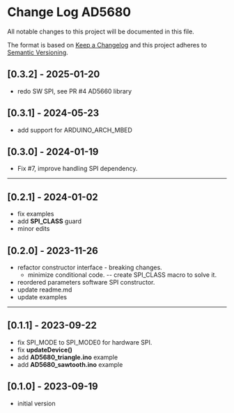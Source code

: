 # Change Log AD5680

All notable changes to this project will be documented in this file.

The format is based on [Keep a Changelog](http://keepachangelog.com/)
and this project adheres to [Semantic Versioning](http://semver.org/).


## [0.3.2] - 2025-01-20
- redo SW SPI, see PR #4 AD5660 library


## [0.3.1] - 2024-05-23
- add support for ARDUINO_ARCH_MBED

## [0.3.0] - 2024-01-19
- Fix #7, improve handling SPI dependency.

----

## [0.2.1] - 2024-01-02
- fix examples
- add __SPI_CLASS__ guard
- minor edits

## [0.2.0] - 2023-11-26
- refactor constructor interface - breaking changes.
  - minimize conditional code. -- create SPI_CLASS macro to solve it.
- reordered parameters software SPI constructor.
- update readme.md
- update examples

----

## [0.1.1] - 2023-09-22
- fix SPI_MODE to SPI_MODE0 for hardware SPI.
- fix **updateDevice()**
- add **AD5680_triangle.ino** example
- add **AD5680_sawtooth.ino** example


## [0.1.0] - 2023-09-19
- initial version

